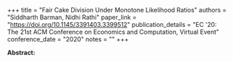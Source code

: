 +++
title = "Fair Cake Division Under Monotone Likelihood Ratios"
authors = "Siddharth Barman, Nidhi Rathi"
paper_link = "https://doi.org/10.1145/3391403.3399512"
publication_details = "EC '20: The 21st ACM Conference on Economics and Computation,  Virtual Event"
conference_date = "2020"
notes = ""
+++

<b>Abstract:</b>

